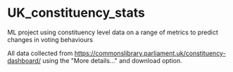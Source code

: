 # UK_constituency_stats
ML project using constituency level data on a range of metrics to predict changes in voting behaviours

All data collected from https://commonslibrary.parliament.uk/constituency-dashboard/ using the "More details..." and download option.

